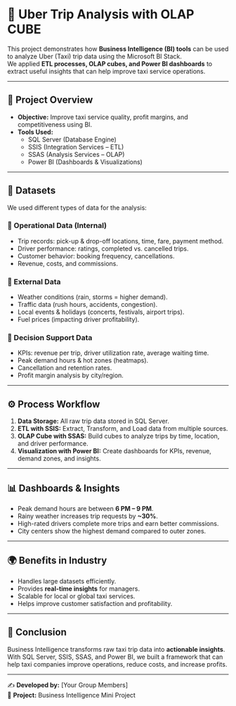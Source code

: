# 🚖 Uber Trip Analysis with OLAP CUBE  

This project demonstrates how **Business Intelligence (BI) tools** can be used to analyze Uber (Taxi) trip data using the Microsoft BI Stack.  
We applied **ETL processes, OLAP cubes, and Power BI dashboards** to extract useful insights that can help improve taxi service operations.  

---

## 📌 Project Overview  
- **Objective:** Improve taxi service quality, profit margins, and competitiveness using BI.  
- **Tools Used:**  
  - SQL Server (Database Engine)  
  - SSIS (Integration Services – ETL)  
  - SSAS (Analysis Services – OLAP)  
  - Power BI (Dashboards & Visualizations)  

---

## 📂 Datasets  
We used different types of data for the analysis:  

### 🔹 Operational Data (Internal)  
- Trip records: pick-up & drop-off locations, time, fare, payment method.  
- Driver performance: ratings, completed vs. cancelled trips.  
- Customer behavior: booking frequency, cancellations.  
- Revenue, costs, and commissions.  

### 🔹 External Data  
- Weather conditions (rain, storms = higher demand).  
- Traffic data (rush hours, accidents, congestion).  
- Local events & holidays (concerts, festivals, airport trips).  
- Fuel prices (impacting driver profitability).  

### 🔹 Decision Support Data  
- KPIs: revenue per trip, driver utilization rate, average waiting time.  
- Peak demand hours & hot zones (heatmaps).  
- Cancellation and retention rates.  
- Profit margin analysis by city/region.  

---

## ⚙️ Process Workflow  

1. **Data Storage:** All raw trip data stored in SQL Server.  
2. **ETL with SSIS:** Extract, Transform, and Load data from multiple sources.  
3. **OLAP Cube with SSAS:** Build cubes to analyze trips by time, location, and driver performance.  
4. **Visualization with Power BI:** Create dashboards for KPIs, revenue, demand zones, and insights.  

---

## 📊 Dashboards & Insights  

- Peak demand hours are between **6 PM – 9 PM**.  
- Rainy weather increases trip requests by **~30%**.  
- High-rated drivers complete more trips and earn better commissions.  
- City centers show the highest demand compared to outer zones.  

---

## 🌍 Benefits in Industry  

- Handles large datasets efficiently.  
- Provides **real-time insights** for managers.  
- Scalable for local or global taxi services.  
- Helps improve customer satisfaction and profitability.  

---

## 🚀 Conclusion  

Business Intelligence transforms raw taxi trip data into **actionable insights**.  
With SQL Server, SSIS, SSAS, and Power BI, we built a framework that can help taxi companies improve operations, reduce costs, and increase profits.  

---

✍️ **Developed by:** [Your Group Members]  
📅 **Project:** Business Intelligence Mini Project
